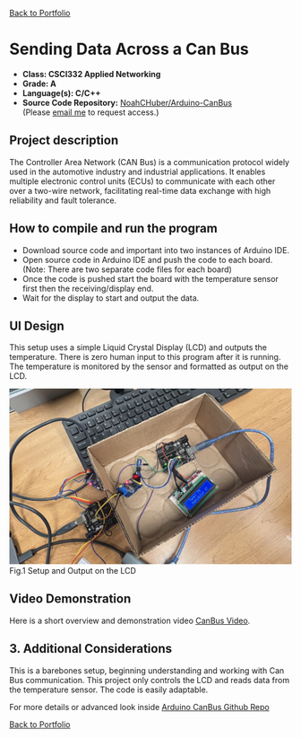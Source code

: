 [Back to Portfolio](./)

Sending Data Across a Can Bus
===============

-   **Class: CSCI332 Applied Networking** 
-   **Grade: A** 
-   **Language(s): C/C++** 
-   **Source Code Repository:** [NoahCHuber/Arduino-CanBus](https://github.com/NoahCHuber/Arduino-CanBus)    
    (Please [email me](mailto:hubercnoah@gmail.com?subject=GitHub%20Access) to request access.)

## Project description

The Controller Area Network (CAN
Bus) is a communication protocol
widely used in the automotive
industry and industrial applications.
It enables multiple electronic
control units (ECUs) to
communicate with each other over
a two-wire network, facilitating
real-time data exchange with high
reliability and fault tolerance.

## How to compile and run the program

- Download source code and important into two instances of Arduino IDE.
- Open source code in Arduino IDE and push the code to each board. (Note: There are two separate code files for each board)
- Once the code is pushed start the board with the temperature sensor first then the receiving/display end. 
- Wait for the display to start and output the data.

## UI Design

This setup uses a simple Liquid Crystal Display (LCD) and outputs the temperature. There is zero human input to this program after
it is running. The temperature is monitored by the sensor and formatted as output on the LCD. 

![screenshot](images/Setup.jpg)
Fig.1 Setup and Output on the LCD

## Video Demonstration

Here is a short overview and demonstration video [CanBus Video](https://youtu.be/A2FlE2YflOg).

## 3. Additional Considerations

This is a barebones setup, beginning understanding and working with Can Bus communication. 
This project only controls the LCD and reads data from the temperature sensor. The code is easily adaptable.

For more details or advanced look inside [Arduino CanBus Github Repo](https://github.com/autowp/arduino-mcp2515)  

[Back to Portfolio](./)
